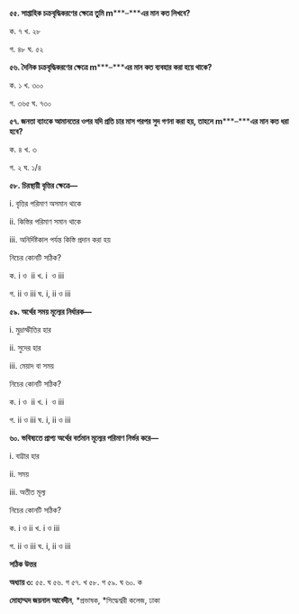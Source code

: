 **৫৫. সাপ্তাহিক চক্রবৃদ্ধিকরণের ক্ষেত্রে তুমি m*****–*****এর মান কত লিখবে?**

ক. ৭ খ. ২৮

গ. ৪৮ ঘ. ৫২

**৫৬. দৈনিক চক্রবৃদ্ধিকরণের ক্ষেত্রে m*****–*****এর মান কত ব্যবহার করা হয়ে থাকে?**

ক. ১ খ. ৩০০

গ. ৩৬৫ ঘ. ৭৩০

**৫৭. জনতা ব্যাংকে আমানতের ওপর যদি প্রতি চার মাস পরপর সুদ গণনা করা হয়, তাহলে m*****–*****এর মান কত ধরা হবে?**

ক. ৪ খ. ৩

গ. ২ ঘ. ১/৪ 

**৫৮. চিরস্থায়ী বৃত্তির ক্ষেত্রে—**

i\. বৃত্তির পরিমাণ অসমান থাকে

ii\. কিস্তির পরিমাণ সমান থাকে

iii\. অনির্দিষ্টকাল পর্যন্ত কিস্তি প্রদান করা হয়

নিচের কোনটি সঠিক?

ক. i ও  ii খ. i  ও iii

গ. ii ও iii ঘ. i, ii ও iii

**৫৯. অর্থের সময় মূল্যের নির্ধারক—**

i\. মুদ্রাস্ফীতির হার

ii\. সুদের হার

iii\. মেয়াদ বা সময়

নিচের কোনটি সঠিক?

ক. i ও  ii খ. i  ও iii

গ. ii ও iii ঘ. i, ii ও iii

**৬০. ভবিষ্যতে প্রাপ্য অর্থের বর্তমান মূল্যের পরিমাণ নির্ভর করে—**

i\. বাট্টার হার

ii\. সময়

iii\. অতীত মূল্য

নিচের কোনটি সঠিক?

ক. i ও ii খ. i ও iii

গ. ii ও iii ঘ. i, ii ও iii

**সঠিক উত্তর**

**অধ্যায় ৩:** ৫৫. ঘ ৫৬. গ ৫৭. খ ৫৮. গ ৫৯. ঘ ৬০. ক

**মোহাম্মদ জয়নাল আবেদীন**, *প্রভাষক, *সিদ্ধেশ্বরী কলেজ, ঢাকা
